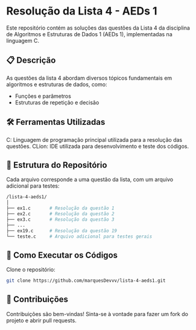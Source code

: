# Resolução da Lista 4 - AEDs 1
Este repositório contém as soluções das questões da Lista 4 da disciplina de Algoritmos e Estruturas de Dados 1 (AEDs 1), implementadas na linguagem C.

## 📋 Descrição
As questões da lista 4 abordam diversos tópicos fundamentais em algoritmos e estruturas de dados, como:

- Funções e parâmetros
- Estruturas de repetição e decisão
## 🛠️ Ferramentas Utilizadas
C: Linguagem de programação principal utilizada para a resolução das questões.
CLion: IDE utilizada para desenvolvimento e teste dos códigos.
## 📁 Estrutura do Repositório
Cada arquivo corresponde a uma questão da lista, com um arquivo adicional para testes:
````bash
/lista-4-aeds1/
│
├── ex1.c       # Resolução da questão 1
├── ex2.c       # Resolução da questão 2
├── ex3.c       # Resolução da questão 3
├── ...
├── ex19.c      # Resolução da questão 19
└── teste.c     # Arquivo adicional para testes gerais
````
## 🚀 Como Executar os Códigos
Clone o repositório:
```bash
git clone https://github.com/marquesDevvv/lista-4-aeds1.git
```
## 🤝 Contribuições
Contribuições são bem-vindas! Sinta-se à vontade para fazer um fork do projeto e abrir pull requests.
